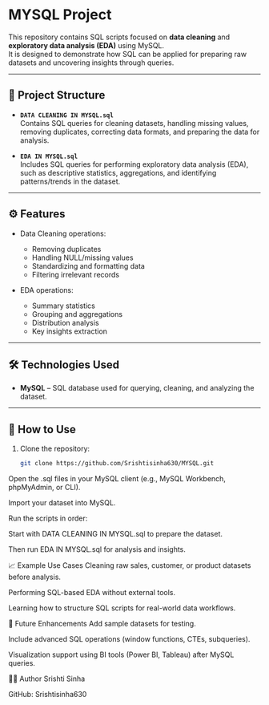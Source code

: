 # MYSQL Project

This repository contains SQL scripts focused on **data cleaning** and **exploratory data analysis (EDA)** using MySQL.  
It is designed to demonstrate how SQL can be applied for preparing raw datasets and uncovering insights through queries.

---

## 📂 Project Structure

- **`DATA CLEANING IN MYSQL.sql`**  
  Contains SQL queries for cleaning datasets, handling missing values, removing duplicates, correcting data formats, and preparing the data for analysis.

- **`EDA IN MYSQL.sql`**  
  Includes SQL queries for performing exploratory data analysis (EDA), such as descriptive statistics, aggregations, and identifying patterns/trends in the dataset.

---

## ⚙️ Features

- Data Cleaning operations:
  - Removing duplicates
  - Handling NULL/missing values
  - Standardizing and formatting data
  - Filtering irrelevant records

- EDA operations:
  - Summary statistics
  - Grouping and aggregations
  - Distribution analysis
  - Key insights extraction

---

## 🛠️ Technologies Used

- **MySQL** – SQL database used for querying, cleaning, and analyzing the dataset.

---

## 🚀 How to Use

1. Clone the repository:
   ```bash
   git clone https://github.com/Srishtisinha630/MYSQL.git
Open the .sql files in your MySQL client (e.g., MySQL Workbench, phpMyAdmin, or CLI).

Import your dataset into MySQL.

Run the scripts in order:

Start with DATA CLEANING IN MYSQL.sql to prepare the dataset.

Then run EDA IN MYSQL.sql for analysis and insights.

📈 Example Use Cases
Cleaning raw sales, customer, or product datasets before analysis.

Performing SQL-based EDA without external tools.

Learning how to structure SQL scripts for real-world data workflows.

📌 Future Enhancements
Add sample datasets for testing.

Include advanced SQL operations (window functions, CTEs, subqueries).

Visualization support using BI tools (Power BI, Tableau) after MySQL queries.

👩‍💻 Author
Srishti Sinha

GitHub: Srishtisinha630

